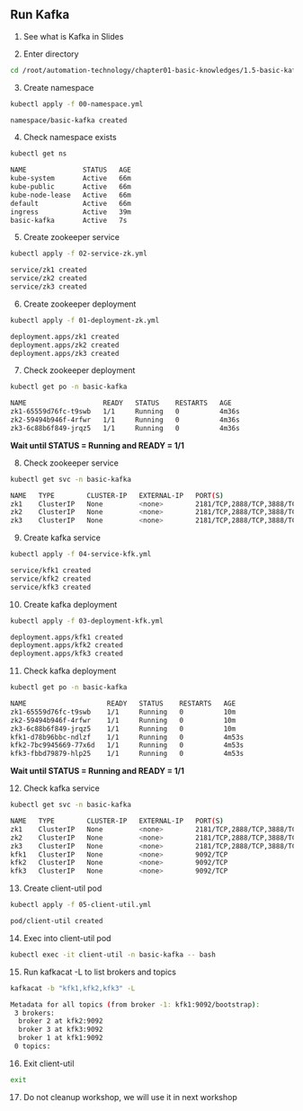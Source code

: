 ## Run Kafka

1. See what is Kafka in Slides

2. Enter directory
```bash
cd /root/automation-technology/chapter01-basic-knowledges/1.5-basic-kafka/01-run-kafka
```

3. Create namespace
```bash
kubectl apply -f 00-namespace.yml 
```
```bash
namespace/basic-kafka created
```

4. Check namespace exists
```bash
kubectl get ns
```
```bash
NAME              STATUS   AGE
kube-system       Active   66m
kube-public       Active   66m
kube-node-lease   Active   66m
default           Active   66m
ingress           Active   39m
basic-kafka       Active   7s
```

5. Create zookeeper service
```bash
kubectl apply -f 02-service-zk.yml
```
```bash
service/zk1 created
service/zk2 created
service/zk3 created
```

6. Create zookeeper deployment
```bash
kubectl apply -f 01-deployment-zk.yml
```

```bash
deployment.apps/zk1 created
deployment.apps/zk2 created
deployment.apps/zk3 created
```

7. Check zookeeper deployment
```bash
kubectl get po -n basic-kafka
```
```bash
NAME                   READY   STATUS    RESTARTS   AGE
zk1-65559d76fc-t9swb   1/1     Running   0          4m36s
zk2-59494b946f-4rfwr   1/1     Running   0          4m36s
zk3-6c88b6f849-jrqz5   1/1     Running   0          4m36s
```

**Wait until STATUS = Running and READY = 1/1**

8. Check zookeeper service
```bash
kubectl get svc -n basic-kafka
```
```bash
NAME   TYPE        CLUSTER-IP   EXTERNAL-IP   PORT(S)                      AGE
zk1    ClusterIP   None         <none>        2181/TCP,2888/TCP,3888/TCP   8s
zk2    ClusterIP   None         <none>        2181/TCP,2888/TCP,3888/TCP   8s
zk3    ClusterIP   None         <none>        2181/TCP,2888/TCP,3888/TCP   8s
```
9. Create kafka service
```bash
kubectl apply -f 04-service-kfk.yml
```
```bash
service/kfk1 created
service/kfk2 created
service/kfk3 created
```

10. Create kafka deployment
```bash
kubectl apply -f 03-deployment-kfk.yml
```
```bash
deployment.apps/kfk1 created
deployment.apps/kfk2 created
deployment.apps/kfk3 created
```

11. Check kafka deployment
```bash
kubectl get po -n basic-kafka
```
```bash
NAME                    READY   STATUS    RESTARTS   AGE
zk1-65559d76fc-t9swb    1/1     Running   0          10m
zk2-59494b946f-4rfwr    1/1     Running   0          10m
zk3-6c88b6f849-jrqz5    1/1     Running   0          10m
kfk1-d78b96bbc-ndlzf    1/1     Running   0          4m53s
kfk2-7bc9945669-77x6d   1/1     Running   0          4m53s
kfk3-fbbd79879-hlp25    1/1     Running   0          4m53s
```

**Wait until STATUS = Running and READY = 1/1**

12. Check kafka service
```bash
kubectl get svc -n basic-kafka
```
```bash
NAME   TYPE        CLUSTER-IP   EXTERNAL-IP   PORT(S)                      AGE
zk1    ClusterIP   None         <none>        2181/TCP,2888/TCP,3888/TCP   5m46s
zk2    ClusterIP   None         <none>        2181/TCP,2888/TCP,3888/TCP   5m46s
zk3    ClusterIP   None         <none>        2181/TCP,2888/TCP,3888/TCP   5m46s
kfk1   ClusterIP   None         <none>        9092/TCP                     6s
kfk2   ClusterIP   None         <none>        9092/TCP                     6s
kfk3   ClusterIP   None         <none>        9092/TCP                     6s
```

13. Create client-util pod
```bash
kubectl apply -f 05-client-util.yml
```
```bash
pod/client-util created
```

14. Exec into client-util pod
```bash
kubectl exec -it client-util -n basic-kafka -- bash
```

15. Run kafkacat -L to list brokers and topics
```bash
kafkacat -b "kfk1,kfk2,kfk3" -L
```
```bash
Metadata for all topics (from broker -1: kfk1:9092/bootstrap):
 3 brokers:
  broker 2 at kfk2:9092
  broker 3 at kfk3:9092
  broker 1 at kfk1:9092
 0 topics:
```

16. Exit client-util
```bash
exit
```

17. Do not cleanup workshop, we will use it in next workshop


